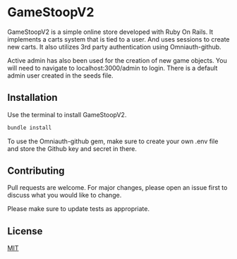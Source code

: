 # GameStoopV2

GameStoopV2 is a simple online store developed with Ruby On Rails. It implements a carts system that is tied to a user. And uses sessions to create new carts. It also utilizes 3rd party authentication using Omniauth-github.

Active admin has also been used for the creation of new game objects. You will need to navigate to localhost:3000/admin to login. There is a default admin user created in the seeds file.  

## Installation

Use the terminal to install GameStoopV2.

```bash
bundle install
```
To use the Omniauth-github gem, make sure to create your own .env file and store the Github key and secret in there. 


## Contributing
Pull requests are welcome. For major changes, please open an issue first to discuss what you would like to change.

Please make sure to update tests as appropriate.

## License
[MIT](https://choosealicense.com/licenses/mit/)
